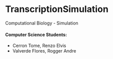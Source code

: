 # TranscriptionSimulation
Computational Biology - Simulation

#### Computer Science Students:
* Cerron Tome, Renzo Elvis
* Valverde Flores, Rogger Andre
